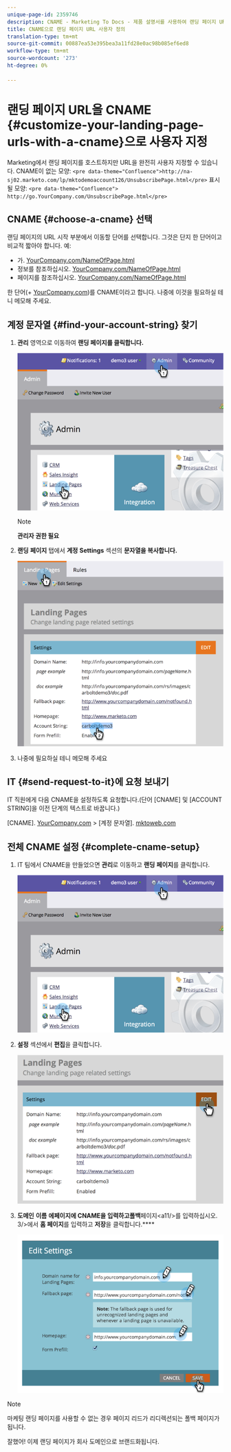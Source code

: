 ```yaml
---
unique-page-id: 2359746
description: CNAME - Marketing To Docs - 제품 설명서를 사용하여 랜딩 페이지 URL 사용자 정의
title: CNAME으로 랜딩 페이지 URL 사용자 정의
translation-type: tm+mt
source-git-commit: 00887ea53e395bea3a11fd28e0ac98b085ef6ed8
workflow-type: tm+mt
source-wordcount: '273'
ht-degree: 0%

---
```



# 랜딩 페이지 URL을 CNAME {#customize-your-landing-page-urls-with-a-cname}으로 사용자 지정

Marketing에서 랜딩 페이지를 호스트하지만 URL을 완전히 사용자 지정할 수 있습니다. CNAME이 없는 모양:
`<pre data-theme="Confluence">http://na-sj02.marketo.com/lp/mktodemoaccount126/UnsubscribePage.html</pre>` 표시될 모양:
`<pre data-theme="Confluence"> http://go.YourCompany.com/UnsubscribePage.html</pre>`

## CNAME {#choose-a-cname} 선택

랜딩 페이지의 URL 시작 부분에서 이동할 단어를 선택합니다. 그것은 단지 한 단어이고 비교적 짧아야 합니다. 예:

* 가. [YourCompany.com/NameOfPage.html](http://YourCompany.com/NameOfPage.html)
* 정보를 참조하십시오. [YourCompany.com/NameOfPage.html](http://YourCompany.com/NameOfPage.html)
* 페이지를 참조하십시오. [YourCompany.com/NameOfPage.html](http://YourCompany.com/NameOfPage.html)

한 단어(+ [YourCompany.com](http://YourCompany.com))를 CNAME이라고 합니다. 나중에 이것을 필요하실 테니 메모해 주세요.

## 계정 문자열 {#find-your-account-string} 찾기

1. **관리** 영역으로 이동하여 **랜딩 페이지를 클릭합니다.**

   ![](assets/image2014-9-18-16-3a2-3a45.png)

   >[!NOTE]
   >
   >**관리자 권한 필요**

1. **랜딩** **페이지** 탭에서 **계정** **Settings** 섹션의 **문자열을 복사합니다.**

   ![](assets/image2014-9-18-16-3a44-3a12.png)

1. 나중에 필요하실 테니 메모해 주세요

## IT {#send-request-to-it}에 요청 보내기

IT 직원에게 다음 CNAME을 설정하도록 요청합니다.(단어 [CNAME] 및 [ACCOUNT STRING]을 이전 단계의 텍스트로 바꿉니다.)

[CNAME]. [YourCompany.com](http://yourcompany.com/) >  [계정 문자열]. [mktoweb.com](http://mktoweb.com/)

## 전체 CNAME 설정 {#complete-cname-setup}

1. IT 팀에서 CNAME을 만들었으면 **관리**&#x200B;로 이동하고 **랜딩** **페이지**&#x200B;를 클릭합니다.

   ![](assets/image2014-9-18-17-3a15-3a11.png)

1. **설정** 섹션에서 **편집**&#x200B;을 클릭합니다.

   ![](assets/image2014-9-18-17-3a15-3a18.png)

1. **도메인** **이름** **에** ****&#x200B;페이지&#x200B;**에 CNAME을 입력하고**&#x200B;폴백&#x200B;****&#x200B;페이지&lt;a11/>를 입력하십시오. 3/>에서 **홈 페이지**&#x200B;를 입력하고 **저장**&#x200B;을 클릭합니다.****

   ![](assets/image2014-9-18-17-3a15-3a25.png)

>[!NOTE]
>
>마케팅 랜딩 페이지를 사용할 수 없는 경우 페이지 리드가 리디렉션되는 폴백 페이지가 됩니다.

잘했어! 이제 랜딩 페이지가 회사 도메인으로 브랜드화됩니다.
